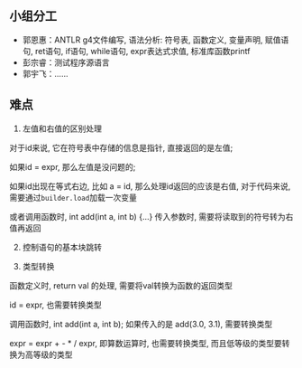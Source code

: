 
## 小组分工

- 郭恩惠：ANTLR g4文件编写, 语法分析: 符号表, 函数定义, 变量声明, 赋值语句, ret语句, if语句, while语句, expr表达式求值, 标准库函数printf
- 彭宗睿：测试程序源语言
- 郭宇飞：......

## 难点

1. 左值和右值的区别处理

对于id来说, 它在符号表中存储的信息是指针, 直接返回的是左值; 

如果id = expr, 那么左值是没问题的;

如果id出现在等式右边, 比如 a = id, 那么处理id返回的应该是右值, 对于代码来说, 需要通过`builder.load`加载一次变量

或者调用函数时, int add(int a, int b) {...}   传入参数时, 需要将读取到的符号转为右值再返回


2. 控制语句的基本块跳转

3. 类型转换

函数定义时, return val 的处理, 需要将val转换为函数的返回类型

id = expr, 也需要转换类型

调用函数时, int add(int a, int b); 如果传入的是 add(3.0, 3.1), 需要转换类型

expr = expr + - * / expr, 即算数运算时, 也需要转换类型, 而且低等级的类型要转换为高等级的类型